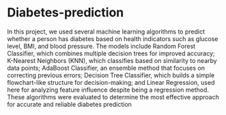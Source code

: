 # Diabetes-prediction
In this project, we used several machine learning algorithms to predict whether a person has diabetes based on health indicators such as glucose level, BMI, and blood pressure. The models include Random Forest Classifier, which combines multiple decision trees for improved accuracy; K-Nearest Neighbors (KNN), which classifies based on similarity to nearby data points; AdaBoost Classifier, an ensemble method that focuses on correcting previous errors; Decision Tree Classifier, which builds a simple flowchart-like structure for decision-making; and Linear Regression, used here for analyzing feature influence despite being a regression method. These algorithms were evaluated to determine the most effective approach for accurate and reliable diabetes prediction
